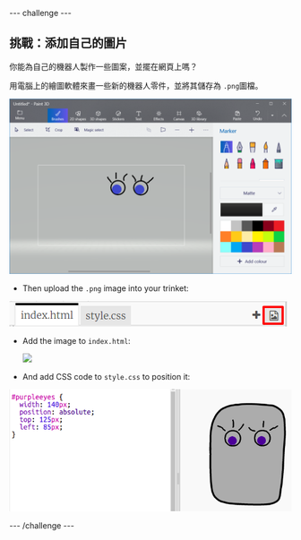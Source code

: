 \--- challenge \---

## 挑戰：添加自己的圖片

你能為自己的機器人製作一些圖案，並擺在網頁上嗎？

用電腦上的繪圖軟體來畫一些新的機器人零件，並將其儲存為 `.png`圖檔。

![screenshot](images/robot-eyes-edit.png)

+ Then upload the `.png` image into your trinket:

![screenshot](images/robot-image-add.png)

+ Add the image to `index.html`: 

    <img id="purpleeyes" src="purpleeyes.png">
    

+ And add CSS code to `style.css` to position it:

![screenshot](images/robot-use-purple-eyes.png)

\--- /challenge \---